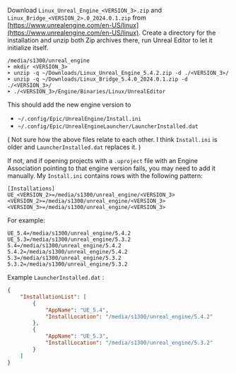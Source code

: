 Download `Linux_Unreal_Engine_<VERSION_3>.zip` and `Linux_Bridge_<VERSION_2>.0_2024.0.1.zip` from [https://www.unrealengine.com/en-US/linux](https://www.unrealengine.com/en-US/linux).
Create a directory for the installation and unzip both Zip archives there, run Unreal Editor to let it initialize itself.
```shell
/media/s1300/unreal_engine
➤ mkdir <VERSION_3>
➤ unzip -q ~/Downloads/Linux_Unreal_Engine_5.4.2.zip -d ./<VERSION_3>/
➤ unzip -q ~/Downloads/Linux_Bridge_5.4.0_2024.0.1.zip -d ./<VERSION_3>/
➤ ./<VERSION_3>/Engine/Binaries/Linux/UnrealEditor
```

This should add the new engine version to
- `~/.config/Epic/UnrealEngine/Install.ini`
- `~/.config/Epic/UnrealEngineLauncher/LauncherInstalled.dat`

(
Not sure how the above files relate to each other.
I think `Install.ini` is older and `LauncherInstalled.dat` replaces it.
)

If not, and  if opening projects with a `.uproject` file with an Engine Association pointing to that engine version fails, you may need to add it manually.
My `Install.ini` contains rows with the following pattern:
```
[Installations]
UE_<VERSION_2>=/media/s1300/unreal_engine/<VERSION_3>
<VERSION_2>=/media/s1300/unreal_engine/<VERSION_3>
<VERSION_3>=/media/s1300/unreal_engine/<VERSION_3>
```

For example:
```[Installations]
UE_5.4=/media/s1300/unreal_engine/5.4.2
UE_5.3=/media/s1300/unreal_engine/5.3.2
5.4=/media/s1300/unreal_engine/5.4.2
5.4.2=/media/s1300/unreal_engine/5.4.2
5.3=/media/s1300/unreal_engine/5.3.2
5.3.2=/media/s1300/unreal_engine/5.3.2
```

Example `LauncherInstalled.dat` :
```json
{
    "InstallationList": [
        {
            "AppName": "UE_5.4",
            "InstallLocation": "/media/s1300/unreal_engine/5.4.2"
        },
        {
            "AppName": "UE_5.3",
            "InstallLocation": "/media/s1300/unreal_engine/5.3.2"
        }
    ]
}
```

